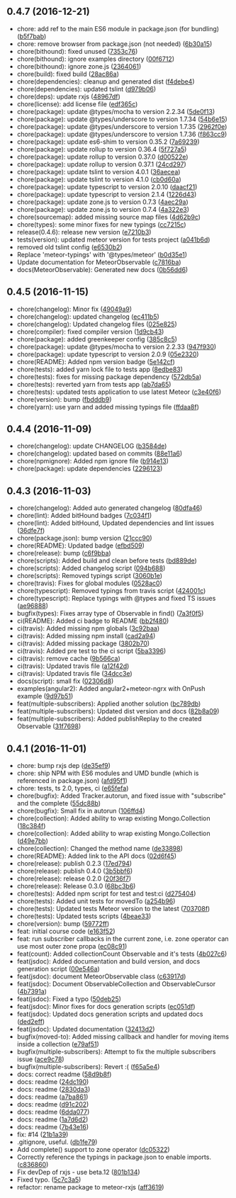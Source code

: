 <a name="0.4.7"></a>
## 0.4.7 (2016-12-21)

* chore: add ref to the main ES6 module in package.json (for bundling) ([b5f7bab](https://github.com/Urigo/mongo-rxjs-observable/commit/b5f7bab))
* chore: remove browser from package.json (not needed) ([6b30a15](https://github.com/Urigo/mongo-rxjs-observable/commit/6b30a15))
* chore(bithound): fixed unused ([7353c76](https://github.com/Urigo/mongo-rxjs-observable/commit/7353c76))
* chore(bithound): ignore examples directory ([00f6712](https://github.com/Urigo/mongo-rxjs-observable/commit/00f6712))
* chore(bithound): ignore zone.js ([2364061](https://github.com/Urigo/mongo-rxjs-observable/commit/2364061))
* chore(build): fixed build ([28ac86a](https://github.com/Urigo/mongo-rxjs-observable/commit/28ac86a))
* chore(dependencies): cleanup and generated dist ([f4debe4](https://github.com/Urigo/mongo-rxjs-observable/commit/f4debe4))
* chore(dependencies): updated tslint ([d979b06](https://github.com/Urigo/mongo-rxjs-observable/commit/d979b06))
* chore(deps): update rxjs ([48967df](https://github.com/Urigo/mongo-rxjs-observable/commit/48967df))
* chore(license): add license file ([edf365c](https://github.com/Urigo/mongo-rxjs-observable/commit/edf365c))
* chore(package): update @types/mocha to version 2.2.34 ([5de0f13](https://github.com/Urigo/mongo-rxjs-observable/commit/5de0f13))
* chore(package): update @types/underscore to version 1.7.34 ([54b6e15](https://github.com/Urigo/mongo-rxjs-observable/commit/54b6e15))
* chore(package): update @types/underscore to version 1.7.35 ([2962f0e](https://github.com/Urigo/mongo-rxjs-observable/commit/2962f0e))
* chore(package): update @types/underscore to version 1.7.36 ([f863cc9](https://github.com/Urigo/mongo-rxjs-observable/commit/f863cc9))
* chore(package): update es6-shim to version 0.35.2 ([7a69239](https://github.com/Urigo/mongo-rxjs-observable/commit/7a69239))
* chore(package): update rollup to version 0.36.4 ([5f727a5](https://github.com/Urigo/mongo-rxjs-observable/commit/5f727a5))
* chore(package): update rollup to version 0.37.0 ([d00522e](https://github.com/Urigo/mongo-rxjs-observable/commit/d00522e))
* chore(package): update rollup to version 0.37.1 ([24cd297](https://github.com/Urigo/mongo-rxjs-observable/commit/24cd297))
* chore(package): update tslint to version 4.0.1 ([36aecea](https://github.com/Urigo/mongo-rxjs-observable/commit/36aecea))
* chore(package): update tslint to version 4.1.0 ([cb0d60a](https://github.com/Urigo/mongo-rxjs-observable/commit/cb0d60a))
* chore(package): update typescript to version 2.0.10 ([daacf21](https://github.com/Urigo/mongo-rxjs-observable/commit/daacf21))
* chore(package): update typescript to version 2.1.4 ([1226d43](https://github.com/Urigo/mongo-rxjs-observable/commit/1226d43))
* chore(package): update zone.js to version 0.7.3 ([4aec29a](https://github.com/Urigo/mongo-rxjs-observable/commit/4aec29a))
* chore(package): update zone.js to version 0.7.4 ([4a322e3](https://github.com/Urigo/mongo-rxjs-observable/commit/4a322e3))
* chore(sourcemap): added missing source map files ([4d62b9c](https://github.com/Urigo/mongo-rxjs-observable/commit/4d62b9c))
* chore(types): some minor fixes for new typings ([cc7215c](https://github.com/Urigo/mongo-rxjs-observable/commit/cc7215c))
* release(0.4.6): release new version ([e7210b3](https://github.com/Urigo/mongo-rxjs-observable/commit/e7210b3))
* tests(version): updated meteor version for tests project ([a041b6d](https://github.com/Urigo/mongo-rxjs-observable/commit/a041b6d))
* removed old tslint config ([e6530b2](https://github.com/Urigo/mongo-rxjs-observable/commit/e6530b2))
* Replace 'meteor-typings' with '@types/meteor' ([b0d35e1](https://github.com/Urigo/mongo-rxjs-observable/commit/b0d35e1))
* Update documentation for MeteorObservable ([c7816ba](https://github.com/Urigo/mongo-rxjs-observable/commit/c7816ba))
* docs(MeteorObservable): Generated new docs ([0b56dd6](https://github.com/Urigo/mongo-rxjs-observable/commit/0b56dd6))



<a name="0.4.5"></a>
## 0.4.5 (2016-11-15)

* chore(changelog): Minor fix ([49049a9](https://github.com/Urigo/mongo-rxjs-observable/commit/49049a9))
* chore(changelog): updated changelog ([ec411b5](https://github.com/Urigo/mongo-rxjs-observable/commit/ec411b5))
* chore(changelog): Updated changelog files ([025e825](https://github.com/Urigo/mongo-rxjs-observable/commit/025e825))
* chore(compiler): fixed compiler version ([1d9cb43](https://github.com/Urigo/mongo-rxjs-observable/commit/1d9cb43))
* chore(package): added greenkeeper config ([385c8c5](https://github.com/Urigo/mongo-rxjs-observable/commit/385c8c5))
* chore(package): update @types/mocha to version 2.2.33 ([947f930](https://github.com/Urigo/mongo-rxjs-observable/commit/947f930))
* chore(package): update typescript to version 2.0.9 ([05e2320](https://github.com/Urigo/mongo-rxjs-observable/commit/05e2320))
* chore(README): Added npm version badge ([5e142cf](https://github.com/Urigo/mongo-rxjs-observable/commit/5e142cf))
* chore(tests): added yarn lock file to tests app ([8edbe83](https://github.com/Urigo/mongo-rxjs-observable/commit/8edbe83))
* chore(tests): fixes for missing package dependency ([572db5a](https://github.com/Urigo/mongo-rxjs-observable/commit/572db5a))
* chore(tests): reverted yarn from tests app ([ab7da65](https://github.com/Urigo/mongo-rxjs-observable/commit/ab7da65))
* chore(tests): updated tests application to use latest Meteor ([c3e40f6](https://github.com/Urigo/mongo-rxjs-observable/commit/c3e40f6))
* chore(version): bump ([fbdddb9](https://github.com/Urigo/mongo-rxjs-observable/commit/fbdddb9))
* chore(yarn): use yarn and added missing typings file ([ffdaa8f](https://github.com/Urigo/mongo-rxjs-observable/commit/ffdaa8f))



<a name="0.4.4"></a>
## 0.4.4 (2016-11-09)

* chore(changelog): update CHANGELOG ([b3584de](https://github.com/Urigo/mongo-rxjs-observable/commit/b3584de))
* chore(changelog): updated based on commits ([88e11a6](https://github.com/Urigo/mongo-rxjs-observable/commit/88e11a6))
* chore(npmignore): Added npm ignore file ([b914e13](https://github.com/Urigo/mongo-rxjs-observable/commit/b914e13))
* chore(package): update dependencies ([2296123](https://github.com/Urigo/mongo-rxjs-observable/commit/2296123))



<a name="0.4.3"></a>
## 0.4.3 (2016-11-03)

* chore(changelog): Added auto generated changelog ([80dfa46](https://github.com/Urigo/mongo-rxjs-observable/commit/80dfa46))
* chore(lint): Added bitHound badges ([7c034f1](https://github.com/Urigo/mongo-rxjs-observable/commit/7c034f1))
* chore(lint): Added bitHound, Updated dependencies and lint issues ([36dfe7f](https://github.com/Urigo/mongo-rxjs-observable/commit/36dfe7f))
* chore(package.json): bump version ([21ccc90](https://github.com/Urigo/mongo-rxjs-observable/commit/21ccc90))
* chore(README): Updated badge ([efbd509](https://github.com/Urigo/mongo-rxjs-observable/commit/efbd509))
* chore(release): bump ([c6f9bba](https://github.com/Urigo/mongo-rxjs-observable/commit/c6f9bba))
* chore(scripts): Added build and clean before tests ([bd889de](https://github.com/Urigo/mongo-rxjs-observable/commit/bd889de))
* chore(scripts): Added changelog script ([094b688](https://github.com/Urigo/mongo-rxjs-observable/commit/094b688))
* chore(scripts): Removed typings script ([3060b1e](https://github.com/Urigo/mongo-rxjs-observable/commit/3060b1e))
* chore(travis): Fixes for global modules ([0528ac0](https://github.com/Urigo/mongo-rxjs-observable/commit/0528ac0))
* chore(typescript): Removed typings from travis script ([424001c](https://github.com/Urigo/mongo-rxjs-observable/commit/424001c))
* chore(typescript): Replace typings with @types and fixed TS issues ([ae96888](https://github.com/Urigo/mongo-rxjs-observable/commit/ae96888))
* bugfix(types): Fixes array type of Observable in find() ([7a3f0f5](https://github.com/Urigo/mongo-rxjs-observable/commit/7a3f0f5))
* ci(README): Added ci badge to README ([bb2f480](https://github.com/Urigo/mongo-rxjs-observable/commit/bb2f480))
* ci(travis): Added missing npm globals ([3c92baa](https://github.com/Urigo/mongo-rxjs-observable/commit/3c92baa))
* ci(travis): Added missing npm install ([cad2a94](https://github.com/Urigo/mongo-rxjs-observable/commit/cad2a94))
* ci(travis): Added missing package ([3802b70](https://github.com/Urigo/mongo-rxjs-observable/commit/3802b70))
* ci(travis): Added pre test to the ci script ([5ba3396](https://github.com/Urigo/mongo-rxjs-observable/commit/5ba3396))
* ci(travis): remove cache ([9b566ca](https://github.com/Urigo/mongo-rxjs-observable/commit/9b566ca))
* ci(travis): Updated travis file ([a12f42d](https://github.com/Urigo/mongo-rxjs-observable/commit/a12f42d))
* ci(travis): Updated travis file ([34dcc3e](https://github.com/Urigo/mongo-rxjs-observable/commit/34dcc3e))
* docs(script): small fix ([02306d8](https://github.com/Urigo/mongo-rxjs-observable/commit/02306d8))
* examples(angular2): Added angular2+meteor-ngrx with OnPush example ([9d97b51](https://github.com/Urigo/mongo-rxjs-observable/commit/9d97b51))
* feat(multiple-subscribers):  Applied another solution ([bc789db](https://github.com/Urigo/mongo-rxjs-observable/commit/bc789db))
* feat(multiple-subscribers):  Updated dist version and docs ([82b8a09](https://github.com/Urigo/mongo-rxjs-observable/commit/82b8a09))
* feat(multiple-subscribers): Added publishReplay to the created Observable ([31f7698](https://github.com/Urigo/mongo-rxjs-observable/commit/31f7698))



<a name="0.4.1"></a>
## 0.4.1 (2016-11-01)

* chore: bump rxjs dep ([de35ef9](https://github.com/Urigo/mongo-rxjs-observable/commit/de35ef9))
* chore: ship NPM with ES6 modules and UMD bundle (which is referenced in package.json) ([afd95f1](https://github.com/Urigo/mongo-rxjs-observable/commit/afd95f1))
* chore: tests, ts 2.0, types, ci ([e65fefa](https://github.com/Urigo/mongo-rxjs-observable/commit/e65fefa))
* chore(bugfix): Added Tracker.autorun, and fixed issue with "subscribe" and the complete ([55dc88b](https://github.com/Urigo/mongo-rxjs-observable/commit/55dc88b))
* chore(bugfix): Small fix in autorun ([106ffd4](https://github.com/Urigo/mongo-rxjs-observable/commit/106ffd4))
* chore(collection): Added ability to wrap existing Mongo.Collection ([18c384f](https://github.com/Urigo/mongo-rxjs-observable/commit/18c384f))
* chore(collection): Added ability to wrap existing Mongo.Collection ([d49e7bb](https://github.com/Urigo/mongo-rxjs-observable/commit/d49e7bb))
* chore(collection): Changed the method name ([de33898](https://github.com/Urigo/mongo-rxjs-observable/commit/de33898))
* chore(README): Added link to the API docs ([02d6f45](https://github.com/Urigo/mongo-rxjs-observable/commit/02d6f45))
* chore(release): publish 0.2.3 ([17ed794](https://github.com/Urigo/mongo-rxjs-observable/commit/17ed794))
* chore(release): publish 0.4.0 ([3b5bbf6](https://github.com/Urigo/mongo-rxjs-observable/commit/3b5bbf6))
* chore(release): release 0.2.0 ([20f36f7](https://github.com/Urigo/mongo-rxjs-observable/commit/20f36f7))
* chore(release): Release 0.3.0 ([68bc3b6](https://github.com/Urigo/mongo-rxjs-observable/commit/68bc3b6))
* chore(tests): Added npm script for test and test:ci ([d275404](https://github.com/Urigo/mongo-rxjs-observable/commit/d275404))
* chore(tests): Added unit tests for movedTo ([a254b96](https://github.com/Urigo/mongo-rxjs-observable/commit/a254b96))
* chore(tests): Updated tests Meteor version to the latest ([703708f](https://github.com/Urigo/mongo-rxjs-observable/commit/703708f))
* chore(tests): Updated tests scripts ([4beae33](https://github.com/Urigo/mongo-rxjs-observable/commit/4beae33))
* chore(version): bump ([59772ff](https://github.com/Urigo/mongo-rxjs-observable/commit/59772ff))
* feat: initial course code ([e163f52](https://github.com/Urigo/mongo-rxjs-observable/commit/e163f52))
* feat: run subscriber callbacks in the current zone, i.e. zone operator can use most outer zone propa ([ec08c91](https://github.com/Urigo/mongo-rxjs-observable/commit/ec08c91))
* feat(count): Added collectionCount Observable and it's tests ([4b027c6](https://github.com/Urigo/mongo-rxjs-observable/commit/4b027c6))
* feat(jsdoc): Added documentation and build version, and docs generation script ([00e546a](https://github.com/Urigo/mongo-rxjs-observable/commit/00e546a))
* feat(jsdoc): document MeteorObservable class ([c63917d](https://github.com/Urigo/mongo-rxjs-observable/commit/c63917d))
* feat(jsdoc): Document ObservableCollection and ObservableCursor ([4b7391a](https://github.com/Urigo/mongo-rxjs-observable/commit/4b7391a))
* feat(jsdoc): Fixed a typo ([50deb25](https://github.com/Urigo/mongo-rxjs-observable/commit/50deb25))
* feat(jsdoc): Minor fixes for docs generation scripts ([ec051df](https://github.com/Urigo/mongo-rxjs-observable/commit/ec051df))
* feat(jsdoc): Updated docs generation scripts and updated docs ([ded2eff](https://github.com/Urigo/mongo-rxjs-observable/commit/ded2eff))
* feat(jsdoc): Updated documentation ([32413d2](https://github.com/Urigo/mongo-rxjs-observable/commit/32413d2))
* bugfix(moved-to): Added missing callback and handler for moving items inside a collection ([e79af51](https://github.com/Urigo/mongo-rxjs-observable/commit/e79af51))
* bugfix(multiple-subscribers): Attempt to fix the multiple subscribers issue ([ace9c78](https://github.com/Urigo/mongo-rxjs-observable/commit/ace9c78))
* bugfix(multiple-subscribers): Revert :( ([f65a5e4](https://github.com/Urigo/mongo-rxjs-observable/commit/f65a5e4))
* docs: correct readme ([58d9b8f](https://github.com/Urigo/mongo-rxjs-observable/commit/58d9b8f))
* docs: readme ([24dc190](https://github.com/Urigo/mongo-rxjs-observable/commit/24dc190))
* docs: readme ([2830da3](https://github.com/Urigo/mongo-rxjs-observable/commit/2830da3))
* docs: readme ([a7ba861](https://github.com/Urigo/mongo-rxjs-observable/commit/a7ba861))
* docs: readme ([d91c202](https://github.com/Urigo/mongo-rxjs-observable/commit/d91c202))
* docs: readme ([6dda077](https://github.com/Urigo/mongo-rxjs-observable/commit/6dda077))
* docs: readme ([1a7d6d2](https://github.com/Urigo/mongo-rxjs-observable/commit/1a7d6d2))
* docs: readme ([7b43e16](https://github.com/Urigo/mongo-rxjs-observable/commit/7b43e16))
* fix: #14 ([21b1a39](https://github.com/Urigo/mongo-rxjs-observable/commit/21b1a39))
* .gitignore, useful. ([db1fe79](https://github.com/Urigo/mongo-rxjs-observable/commit/db1fe79))
* Add complete() support to zone operator ([dc05322](https://github.com/Urigo/mongo-rxjs-observable/commit/dc05322))
* Correctly reference the typings in package.json to enable imports. ([c836860](https://github.com/Urigo/mongo-rxjs-observable/commit/c836860))
* Fix devDep of rxjs - use beta.12 ([801b134](https://github.com/Urigo/mongo-rxjs-observable/commit/801b134))
* Fixed typo. ([5c7c3a5](https://github.com/Urigo/mongo-rxjs-observable/commit/5c7c3a5))
* refactor: rename package to meteor-rxjs ([aff3619](https://github.com/Urigo/mongo-rxjs-observable/commit/aff3619))



